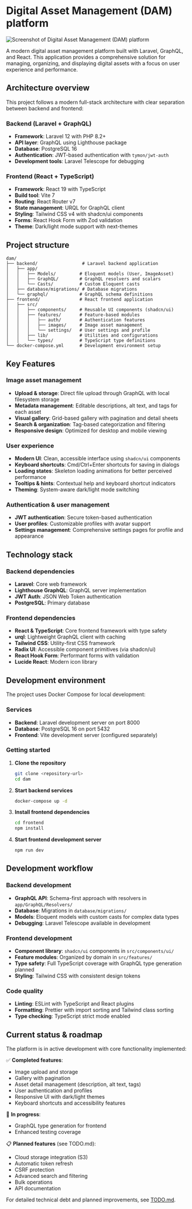 # Digital Asset Management (DAM) platform

<img src="./screenshot.png"  alt="Screenshot of Digital Asset Management (DAM) platform" />

A modern digital asset management platform built with Laravel, GraphQL, and React. This application provides a
comprehensive solution for managing, organizing, and displaying digital assets with a focus on user experience and
performance.

## Architecture overview

This project follows a modern full-stack architecture with clear separation between backend and frontend:

### Backend (Laravel + GraphQL)
- **Framework**: Laravel 12 with PHP 8.2+
- **API layer**: GraphQL using Lighthouse package
- **Database**: PostgreSQL 16
- **Authentication**: JWT-based authentication with `tymon/jwt-auth`
- **Development tools**: Laravel Telescope for debugging

### Frontend (React + TypeScript)
- **Framework**: React 19 with TypeScript
- **Build tool**: Vite 7
- **Routing**: React Router v7
- **State management**: URQL for GraphQL client
- **Styling**: Tailwind CSS v4 with shadcn/ui components
- **Forms**: React Hook Form with Zod validation
- **Theme**: Dark/light mode support with next-themes

## Project structure

```
dam/
├── backend/                 # Laravel backend application
│   ├── app/
│   │   ├── Models/         # Eloquent models (User, ImageAsset)
│   │   ├── GraphQL/        # GraphQL resolvers and scalars
│   │   └── Casts/          # Custom Eloquent casts
│   ├── database/migrations/ # Database migrations
│   └── graphql/            # GraphQL schema definitions
├── frontend/               # React frontend application
│   ├── src/
│   │   ├── components/     # Reusable UI components (shadcn/ui)
│   │   ├── features/       # Feature-based modules
│   │   │   ├── auth/       # Authentication features
│   │   │   ├── images/     # Image asset management
│   │   │   └── settings/   # User settings and profile
│   │   ├── lib/            # Utilities and configurations
│   │   └── types/          # TypeScript type definitions
└── docker-compose.yml      # Development environment setup
```

## Key Features

### Image asset management
- **Upload & storage**: Direct file upload through GraphQL with local filesystem storage
- **Metadata management**: Editable descriptions, alt text, and tags for each asset
- **Visual gallery**: Grid-based gallery with pagination and detail sheets
- **Search & organization**: Tag-based categorization and filtering
- **Responsive design**: Optimized for desktop and mobile viewing

### User experience
- **Modern UI**: Clean, accessible interface using `shadcn/ui` components
- **Keyboard shortcuts**: Cmd/Ctrl+Enter shortcuts for saving in dialogs
- **Loading states**: Skeleton loading animations for better perceived performance
- **Tooltips & hints**: Contextual help and keyboard shortcut indicators
- **Theming**: System-aware dark/light mode switching

### Authentication & user management
- **JWT authentication**: Secure token-based authentication
- **User profiles**: Customizable profiles with avatar support
- **Settings management**: Comprehensive settings pages for profile and appearance

## Technology stack

### Backend dependencies
- **Laravel**: Core web framework
- **Lighthouse GraphQL**: GraphQL server implementation
- **JWT Auth**: JSON Web Token authentication
- **PostgreSQL**: Primary database

### Frontend dependencies
- **React & TypeScript**: Core frontend framework with type safety
- **urql**: Lightweight GraphQL client with caching
- **Tailwind CSS**: Utility-first CSS framework
- **Radix UI**: Accessible component primitives (via shadcn/ui)
- **React Hook Form**: Performant forms with validation
- **Lucide React**: Modern icon library

## Development environment

The project uses Docker Compose for local development:

### Services
- **Backend**: Laravel development server on port 8000
- **Database**: PostgreSQL 16 on port 5432
- **Frontend**: Vite development server (configured separately)

### Getting started

1. **Clone the repository**
   ```bash
   git clone <repository-url>
   cd dam
   ```

2. **Start backend services**
   ```bash
   docker-compose up -d
   ```

3. **Install frontend dependencies**
   ```bash
   cd frontend
   npm install
   ```

4. **Start frontend development server**
   ```bash
   npm run dev
   ```

## Development workflow

### Backend development
- **GraphQL API**: Schema-first approach with resolvers in `app/GraphQL/Resolvers/`
- **Database**: Migrations in `database/migrations/`
- **Models**: Eloquent models with custom casts for complex data types
- **Debugging**: Laravel Telescope available in development

### Frontend development
- **Component library**: `shadcn/ui` components in `src/components/ui/`
- **Feature modules**: Organized by domain in `src/features/`
- **Type safety**: Full TypeScript coverage with GraphQL type generation planned
- **Styling**: Tailwind CSS with consistent design tokens

### Code quality
- **Linting**: ESLint with TypeScript and React plugins
- **Formatting**: Prettier with import sorting and Tailwind class sorting
- **Type checking**: TypeScript strict mode enabled

## Current status & roadmap

The platform is in active development with core functionality implemented:

✅ **Completed features**:
- Image upload and storage
- Gallery with pagination
- Asset detail management (description, alt text, tags)
- User authentication and profiles
- Responsive UI with dark/light themes
- Keyboard shortcuts and accessibility features

🚧 **In progress**:
- GraphQL type generation for frontend
- Enhanced testing coverage

📋 **Planned features** (see TODO.md):
- Cloud storage integration (S3)
- Automatic token refresh
- CSRF protection
- Advanced search and filtering
- Bulk operations
- API documentation

For detailed technical debt and planned improvements, see [TODO.md](TODO.md).
